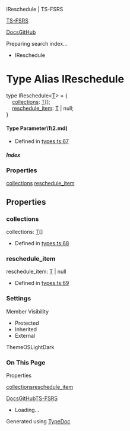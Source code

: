 IReschedule | TS-FSRS

[TS-FSRS](https://open-spaced-repetition.github.io/ts-fsrs/)

[Docs](https://open-spaced-repetition.github.io/ts-fsrs/)[GitHub](https://github.com/open-spaced-repetition/ts-fsrs)

Preparing search index...

* IReschedule

Type Alias IReschedule<T>
=========================

type IReschedule<[T](#t\1\2.md)> = {  
    [collections](#collections): [T](#t)[];  
    [reschedule\_item](#reschedule_item): [T](#t) | null;  
}

#### Type Parameter\1\2.md)

* Defined in [types.ts:67](https://github.com/open-spaced-repetition/ts-fsrs/blob/448c678f6f26c323e9e70bad552dc154ac6f7de6/src/fsrs/types.ts#L67)

##### Index

### Properties

[collections](#collections)
[reschedule\_item](#reschedule_item)

Properties
----------

### collections

collections: [T](#t)[]

* Defined in [types.ts:68](https://github.com/open-spaced-repetition/ts-fsrs/blob/448c678f6f26c323e9e70bad552dc154ac6f7de6/src/fsrs/types.ts#L68)

### reschedule\_item

reschedule\_item: [T](#t) | null

* Defined in [types.ts:69](https://github.com/open-spaced-repetition/ts-fsrs/blob/448c678f6f26c323e9e70bad552dc154ac6f7de6/src/fsrs/types.ts#L69)

### Settings

Member Visibility

* Protected
* Inherited
* External

ThemeOSLightDark

### On This Page

Properties

[collections](#collections)[reschedule\_item](#reschedule_item)

[Docs](https://open-spaced-repetition.github.io/ts-fsrs/)[GitHub](https://github.com/open-spaced-repetition/ts-fsrs)[TS-FSRS](../modules.html)

* Loading...

Generated using [TypeDoc](https://typedoc.org/)
